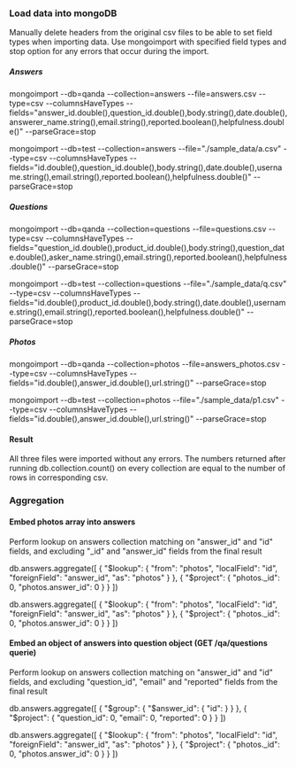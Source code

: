 ### Load data into mongoDB

Manually delete headers from the original csv files to be able to set field types when importing data.
Use mongoimport with specified field types and stop option for any errors that occur during the import.

##### Answers
mongoimport --db=qanda --collection=answers --file=answers.csv --type=csv --columnsHaveTypes --fields="answer_id.double(),question_id.double(),body.string(),date.double(),answerer_name.string(),email.string(),reported.boolean(),helpfulness.double()" --parseGrace=stop

mongoimport --db=test --collection=answers --file="./sample_data/a.csv" --type=csv --columnsHaveTypes --fields="id.double(),question_id.double(),body.string(),date.double(),username.string(),email.string(),reported.boolean(),helpfulness.double()" --parseGrace=stop

##### Questions
mongoimport --db=qanda --collection=questions --file=questions.csv --type=csv --columnsHaveTypes --fields="question_id.double(),product_id.double(),body.string(),question_date.double(),asker_name.string(),email.string(),reported.boolean(),helpfulness.double()" --parseGrace=stop

mongoimport --db=test --collection=questions --file="./sample_data/q.csv" --type=csv --columnsHaveTypes --fields="id.double(),product_id.double(),body.string(),date.double(),username.string(),email.string(),reported.boolean(),helpfulness.double()" --parseGrace=stop

##### Photos
mongoimport --db=qanda --collection=photos --file=answers_photos.csv --type=csv --columnsHaveTypes --fields="id.double(),answer_id.double(),url.string()" --parseGrace=stop

mongoimport --db=test --collection=photos --file="./sample_data/p1.csv" --type=csv --columnsHaveTypes --fields="id.double(),answer_id.double(),url.string()" --parseGrace=stop

#### Result
All three files were imported without any errors. The numbers returned after running db.collection.count() on every collection are equal to the number of rows in corresponding csv.

### Aggregation

#### Embed photos array into answers
Perform lookup on answers collection matching on "answer_id" and "id" fields, and excluding "_id" and "answer_id" fields from the final result

db.answers.aggregate([
  {
    "$lookup": {
      "from": "photos",
      "localField": "id",
      "foreignField": "answer_id",
      "as": "photos"
    }
  },
  {
    "$project": {
      "photos._id": 0,
      "photos.answer_id": 0
    }
  }
])

db.answers.aggregate([ { "$lookup": { "from": "photos", "localField": "id", "foreignField": "answer_id", "as": "photos" } }, { "$project": { "photos._id": 0, "photos.answer_id": 0 } } ])

#### Embed an object of answers into question object (GET /qa/questions querie)
Perform lookup on answers collection matching on "answer_id" and "id" fields, and excluding "question_id", "email" and "reported" fields from the final result

db.answers.aggregate([
  {
    "$group": {
      "$answer_id": {
        "id":
      }
    }
  },
  {
    "$project": {
      "question_id": 0,
      "email": 0,
      "reported": 0
    }
  }
])

db.answers.aggregate([ { "$lookup": { "from": "photos", "localField": "id", "foreignField": "answer_id", "as": "photos" } }, { "$project": { "photos._id": 0, "photos.answer_id": 0 } } ])